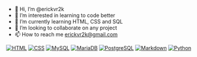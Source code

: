 - 👋 Hi, I’m @erickvr2k
- 👀 I’m interested in learning to code better
- 🌱 I’m currently learning HTML, CSS and SQL
- 💞️ I’m looking to collaborate on any project
- 📫 How to reach me erickvr2k@gmail.com

[![HTML](https://img.shields.io/badge/HTML5-06283D?style=for-the-badge&logo=HTML5&logoColor=white&labelColor=FF4C29)]()
[![CSS](https://img.shields.io/badge/CSS3-06283D?style=for-the-badge&logo=CSS3&logoColor=white&labelColor=7FBCD2)]()
[![MySQL](https://img.shields.io/badge/MySQL-06283D?style=for-the-badge&logo=mysql&logoColor=white&labelColor=256D85)]()
[![MariaDB](https://img.shields.io/badge/MariaDB-06283D?style=for-the-badge&logo=MariaDB&logoColor=white&labelColor=47B5FF)]()
[![PostgreSQL](https://img.shields.io/badge/PostgreSQL-06283D?style=for-the-badge&logo=PostgreSQL&logoColor=white&labelColor=FD841F)]()
[![Markdown](https://img.shields.io/badge/Markdown-06283D?style=for-the-badge&logo=Markdown&logoColor=white&labelColor=346751)]()
[![Python](https://img.shields.io/badge/Python-3776AB?style=for-the-badge&logo=Markdown&logoColor=white&labelColor=346751)]()

<!---
erickvr2k/erickvr2k is a ✨ special ✨ repository because its `README.md` (this file) appears on your GitHub profile.
You can click the Preview link to take a look at your changes.
--->
